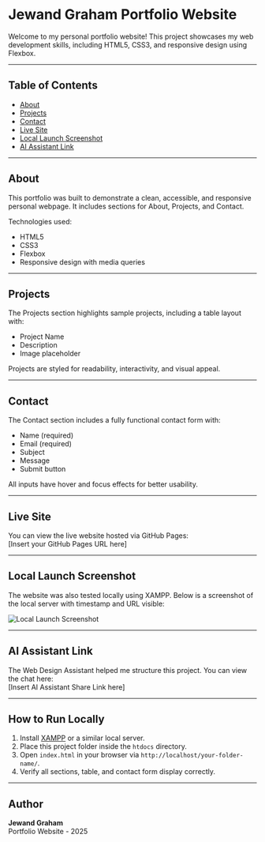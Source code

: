 # Jewand Graham Portfolio Website

Welcome to my personal portfolio website! This project showcases my web development skills, including HTML5, CSS3, and responsive design using Flexbox.  

---

## Table of Contents

- [About](#about)  
- [Projects](#projects)  
- [Contact](#contact)  
- [Live Site](#live-site)  
- [Local Launch Screenshot](#local-launch-screenshot)  
- [AI Assistant Link](#ai-assistant-link)  

---

## About

This portfolio was built to demonstrate a clean, accessible, and responsive personal webpage. It includes sections for About, Projects, and Contact.  

Technologies used:  
- HTML5  
- CSS3  
- Flexbox  
- Responsive design with media queries  

---

## Projects

The Projects section highlights sample projects, including a table layout with:  
- Project Name  
- Description  
- Image placeholder  

Projects are styled for readability, interactivity, and visual appeal.  

---

## Contact

The Contact section includes a fully functional contact form with:  
- Name (required)  
- Email (required)  
- Subject  
- Message  
- Submit button  

All inputs have hover and focus effects for better usability.  

---

## Live Site

You can view the live website hosted via GitHub Pages:  
[Insert your GitHub Pages URL here]  

---

## Local Launch Screenshot

The website was also tested locally using XAMPP. Below is a screenshot of the local server with timestamp and URL visible:  

![Local Launch Screenshot](path/to/your-screenshot.png)  

---

## AI Assistant Link

The Web Design Assistant helped me structure this project. You can view the chat here:  
[Insert AI Assistant Share Link here]  

---

## How to Run Locally

1. Install [XAMPP](https://www.apachefriends.org/index.html) or a similar local server.  
2. Place this project folder inside the `htdocs` directory.  
3. Open `index.html` in your browser via `http://localhost/your-folder-name/`.  
4. Verify all sections, table, and contact form display correctly.  

---

## Author

**Jewand Graham**  
Portfolio Website - 2025  

